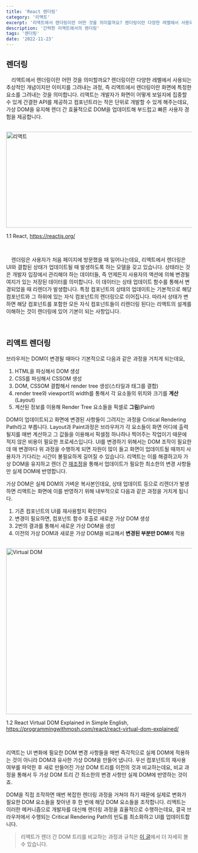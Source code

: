 ```yaml
---
title: 'React 렌더링'
category: '리액트'
excerpt: '리액트에서 렌더링이란 어떤 것을 의미할까요? 렌더링이란 다양한 레벨에서 사용되는 추상적인 개념이지만 이미지를 그려내는 과정, 즉 리액트에서 렌더링이란 화면에 특정한 요소를 그려내는 것을 의미합니다. 리렌더링의 프로세스가 복잡해지거나 빈도가 잦으면 그에 따른 실행 비용이 올라가고 결국 퍼포먼스의 저하로 이어지게 됩니다.'
description: '간략한 리액트에서의 렌더링'
tags: '렌더링'
date: '2022-11-23'
---
```


## 렌더링

&emsp;리액트에서 렌더링이란 어떤 것을 의미할까요? 렌더링이란 다양한 레벨에서 사용되는 추상적인 개념이지만 이미지를 그려내는 과정, 즉 리액트에서 렌더링이란 화면에 특정한 요소를 그려내는 것을 의미합니다. 리액트는 개발자가 화면이 어떻게 보일지에 집중할 수 있게 간결한 API를 제공하고 컴포넌트라는 작은 단위로 개발할 수 있게 해주는데요, 가상 DOM을 유지해 렌더 간 효율적으로 DOM을 업데이트해 부드럽고 빠른 사용자 경험을 제공합니다.

</br>

<img src="/assets/markdown-image/React-렌더링-최적화-1/React_home.png" alt="리액트" width="860" height="260"/>

<span>1.1 React, https://reactjs.org/</span>

</br>

&emsp;렌더링은 사용자가 처음 페이지에 방문했을 때 일어나는데요, 리액트에서 렌더링은 UI와 결합된 상태가 업데이트될 때 발생하도록 하는 모델을 갖고 있습니다. 상태라는 것은 개발자 입장에서 관리해야 하는 데이터들, 즉 언제든지 사용자의 액션에 의해 변경될 여지가 있는 저장된 데이터를 의미합니다. 이 데이터는 상태 업데이트 함수를 통해서 변경되었을 때 리렌더가 발생합니다. 특정 컴포넌트의 상태의 업데이트는 기본적으로 해당 컴포넌트와 그 하위에 있는 자식 컴포넌트의 렌더링으로 이어집니다. 따라서 상태가 변하면 해당 컴포넌트를 포함한 모든 자식 컴포넌트들이 리렌더링 된다는 리액트의 설계를 이해하는 것이 렌더링에 있어 기본이 되는 사항입니다.

</br>

## 리액트 렌더링

브라우저는 DOM이 변경될 때마다 기본적으로 다음과 같은 과정을 거치게 되는데요,

1. HTML을 파싱해서 DOM 생성
2. CSS를 파싱해서 CSSOM 생성
3. DOM, CSSOM 결합해서 render tree 생성(스타일과 태그를 결합)
4. render tree와 viewport의 width를 통해서 각 요소들의 위치와 크기를 **계산**(Layout)
5. 계산된 정보를 이용해 Render Tree 요소들을 픽셀로 **그림**(Paint)

DOM이 업데이트되고 화면에 변경된 사항들이 그려지는 과정을 Critical Rendering Path라고 부릅니다. Layout과 Paint과정은 브라우저가 각 요소들이 화면 어디에 출력될지를 매번 계산하고 그 값들을 이용해서 픽셀점 하나하나 찍어주는 작업이기 때문에 적지 않은 비용이 필요한 프로세스입니다. UI를 변경하기 위해서는 DOM 조작이 필요한데 매 변경마다 위 과정을 수행하게 되면 자원이 많이 들고 화면이 업데이트될 때까지 사용자가 기다리는 시간이 불필요하게 길어질 수 있습니다. 리액트는 이를 해결하고자 가상 DOM을 유지하고 렌더 간 <a href="https://www.moonkorea.dev/React-렌더링-재조정" target="_blank" rel="noopener">재조정</a>을 통해서 업데이트가 필요한 최소한의 변경 사항들만 실제 DOM에 반영합니다.

가상 DOM은 실제 DOM의 가벼운 복사본인데요, 상태 업데이트 등으로 리렌더가 발생하면 리액트는 화면에 이를 반영하기 위해 내부적으로 다음과 같은 과정을 거치게 됩니다.

1. 기존 컴포넌트의 UI를 재사용할지 확인한다
2. 변경이 필요하면, 컴포넌트 함수 호출로 새로운 가상 DOM 생성
3. 2번의 결과를 통해서 새로운 가상 DOM을 생성
4. 이전의 가상 DOM과 새로운 가상 DOM을 비교해서 **변경된 부분만 DOM**에 적용

<br>

<img src="/assets/markdown-image/React-렌더링-최적화-1/VDOM.png" alt="Virtual DOM" width="700" height="450"/>

<span>1.2 React Virtual DOM Explained in Simple English, https://programmingwithmosh.com/react/react-virtual-dom-explained/</span>

<br>

리액트는 UI 변화에 필요한 DOM 변경 사항들을 매번 즉각적으로 실제 DOM에 적용하는 것이 아니라 DOM과 유사한 가상 DOM을 만들어 냅니다. 우선 컴포넌트의 재사용 여부를 파악한 후 새로 만들어진 가상 DOM 트리를 이전의 것과 비교하는데요, 비교 과정을 통해서 두 가상 DOM 트리 간 최소한의 변경 사항만 실제 DOM에 반영하는 것이죠.

DOM을 직접 조작하면 매번 복잡한 렌더링 과정을 거쳐야 하기 때문에 실제로 변화가 필요한 DOM 요소들을 찾아낸 후 한 번에 해당 DOM 요소들을 조작합니다. 리액트는 이러한 메커니즘으로 개발자를 대신해 렌더링 과정을 효율적으로 수행하는데요, 결국 브라우저에서 수행되는 Critical Rendering Path의 빈도를 최소화하고 UI를 업데이트합니다.

> 리액트가 렌더 간 DOM 트리를 비교하는 과정과 규칙은 <a href="https://www.moonkorea.dev/React-렌더링-재조정" target="_blank" rel="noopener">이 글</a>에서 더 자세히 볼 수 있습니다.